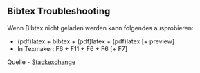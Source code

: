 ## Bibtex Troubleshooting
Wenn Bibtex nicht geladen werden kann folgendes ausprobieren: 
* (pdf)latex + bibtex + (pdf)latex + (pdf)latex [+ preview]
* In Texmaker: F6 + F11 + F6 + F6 [+ F7]

Quelle - [Stackexchange](https://tex.stackexchange.com/questions/241612/bibtex-there-were-undefined-references)